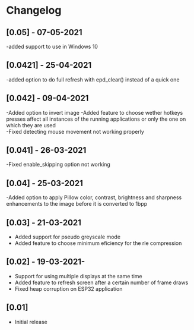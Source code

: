 # Changelog

## [0.05] - 07-05-2021
-added support to use in Windows 10

## [0.0421] - 25-04-2021
-added option to do full refresh with epd_clear() instead of a quick one

## [0.042] - 09-04-2021
-Added option to invert image
-Added feature to choose wether hotkeys presses affect all instances of the running applications or only the one on which they are used  
-Fixed detecting mouse movement not working properly


## [0.041] - 26-03-2021
-Fixed enable_skipping option not working

## [0.04] - 25-03-2021
-Added option to apply Pillow color, contrast, brightness and sharpness enhancements to the image before it is converted to 1bpp

## [0.03] - 21-03-2021


- Added support for pseudo greyscale mode
- Added feature to choose minimum eficiency for the rle compression

## [0.02] - 19-03-2021-

- Support for using multiple displays at the same time
- Added feature to refresh screen after a certain number of frame draws
- Fixed heap corruption on ESP32 application 

## [0.01] 

- Initial release


